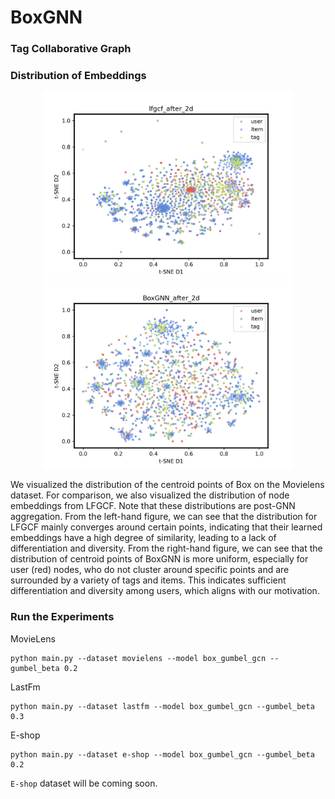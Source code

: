 # BoxGNN

### Tag Collaborative Graph


### Distribution of Embeddings
<p align=center>
  <img src="/lfgcf_after_2d.jpg" width=400>
  <img src="/BoxGNN_after_2d.jpg" width=400>
</p>

We visualized the distribution of the centroid points of Box on the Movielens dataset. For comparison, we also visualized the distribution of node embeddings from LFGCF. Note that these distributions are post-GNN aggregation. From the left-hand figure, we can see that the distribution for LFGCF mainly converges around certain points, indicating that their learned embeddings have a high degree of similarity, leading to a lack of differentiation and diversity. From the right-hand figure, we can see that the distribution of centroid points of BoxGNN is more uniform, especially for user (red) nodes, who do not cluster around specific points and are surrounded by a variety of tags and items. This indicates sufficient differentiation and diversity among users, which aligns with our motivation.

### Run the Experiments
MovieLens
```shell
python main.py --dataset movielens --model box_gumbel_gcn --gumbel_beta 0.2
```
LastFm
```shell
python main.py --dataset lastfm --model box_gumbel_gcn --gumbel_beta 0.3
```

E-shop
```shell
python main.py --dataset e-shop --model box_gumbel_gcn --gumbel_beta 0.2
```

`E-shop` dataset will be coming soon.
